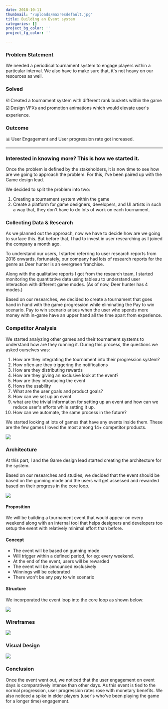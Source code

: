 ```yaml
---
date: 2018-10-11
thumbnail: "/uploads/maxresdefault.jpg"
title: Building an Event system
categories: []
project_bg_color: ''
project_fg_color: ''

---
```

### Problem Statement

We needed a periodical tournament system to engage players within a particular interval. We also have to make sure that, it's not heavy on our resources as well.

### Solved

☑️ Created a tournament system with different rank buckets within the game  
☑️ Design VFXs and promotion animations which would elevate user's experience.

### Outcome

📊 User Engagement and User progression rate got increased.

***

### Interested in knowing more? This is how we started it.

Once the problem is defined by the stakeholders, it is now time to see how are we going to approach the problem. For this, I've been paired up with the Game design lead.

We decided to split the problem into two:

1. Creating a tournament system within the game
2. Create a platform for game designers, developers, and UI artists in such a way that, they don't have to do lots of work on each tournament.

### Collecting Data & Research

As we planned out the approach, now we have to decide how are we going to surface this. But before that, I had to invest in user researching as I joined the company a month ago.

To understand our users, I started referring to user research reports from 2016 onwards, fortunately, our company had lots of research reports for the genre as Deer hunter is an evergreen franchise.

Along with the qualitative reports I got from the research team, I started monitoring the quantitative data using tableau to understand user interaction with different game modes. (As of now, Deer hunter has 4 modes.)

Based on our researches, we decided to create a tournament that goes hand in hand with the game progression while eliminating the Pay to win scenario. Pay to win scenario arises when the user who spends more money with in-game have an upper hand all the time apart from experience.

### Competitor Analysis

We started analyzing other games and their tournament systems to understand how are they running it. During this process, the questions we asked ourselves was:

 1. How are they integrating the tournament into their progression system?
 2. How often are they triggering the notifications
 3. How are they distributing rewards
 4. How are they giving an exclusive look at the event?
 5. How are they introducing the event
 6. Hows the usability
 7. What are the user goals and product goals?
 8. How can we set up an event
 9. what are the trivial information for setting up an event and how can we reduce user's efforts while setting it up.
10. How can we automate, the same process in the future?

We started looking at lots of games that have any events inside them. These are the few games I loved the most among 14+ competitor products.

![](/uploads/companalysis.jpg)

### Architecture

At this part, I and the Game design lead started creating the architecture for the system.

Based on our researches and studies, we decided that the event should be based on the gunning mode and the users will get assessed and rewarded based on their progress in the core loop.

![](/uploads/dhhooked.jpg)

#### Proposition

We will be building a tournament event that would appear on every weekend along with an internal tool that helps designers and developers too setup the event with relatively minimal effort than before.

#### Concept

* The event will be based on gunning mode
* Will trigger within a defined period, for eg: every weekend.
* At the end of the event, users will be rewarded
* The event will be announced exclusively
* Winnings will be celebrated
* There won't be any pay to win scenario

#### Structure

We incorporated the event loop into the core loop as shown below:

![](/uploads/fesstructure.jpg)

### Wireframes

![](/uploads/fesixd-2.jpg)

### Visual Design

![](/uploads/fesvd-3.jpg)

### Conclusion

Once the event went out, we noticed that the user engagement on event days is comparatively intense than other days. As this event is tied to the normal progression, user progression rates rose with monetary benefits. We also noticed a spike in elder players (user's who've been playing the game for a longer time) engagement.